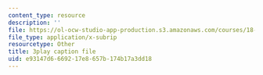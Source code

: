 ```yaml
---
content_type: resource
description: ''
file: https://ol-ocw-studio-app-production.s3.amazonaws.com/courses/18-01sc-single-variable-calculus-fall-2010/e93147d6669217e8657b174b17a3dd18_Q9iJWDFUspU.srt
file_type: application/x-subrip
resourcetype: Other
title: 3play caption file
uid: e93147d6-6692-17e8-657b-174b17a3dd18
---
```

